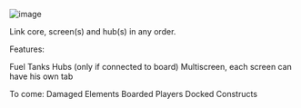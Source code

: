 ![image](https://user-images.githubusercontent.com/93654396/147582338-d165ad5c-0e33-4f1c-b71b-5e8bc246148f.png)

Link core, screen(s) and hub(s) in any order.

Features:

Fuel Tanks
Hubs (only if connected to board)
Multiscreen, each screen can have his own tab

To come:
Damaged Elements
Boarded Players
Docked Constructs
